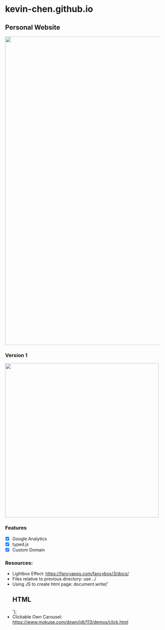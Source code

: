 # kevin-chen.github.io

## Personal Website

<img src="https://github.com/kevin-chen/kevin-chen.github.io/blob/master/img/Screen%20Shot%202019-11-29%20at%201.45.20%20PM.png" width=1000>

### Version 1
<img src="https://github.com/kevin-chen/kevin-chen.github.io/blob/master/img/Screen%20Shot%202019-11-29%20at%201.51.49%20PM.png" width=500>

### Features

- [X] Google Analytics
- [X] typed.js
- [X] Custom Domain

### Resources:

- Lightbox Effect: https://fancyapps.com/fancybox/3/docs/
- Files relative to previous directory: use ../
- Using JS to create html page: document.write('<html><body><h2>HTML</h2></body></html>');
- Clickable Own Carousel: https://www.mokuge.com/down/jdt/113/demos/click.html

